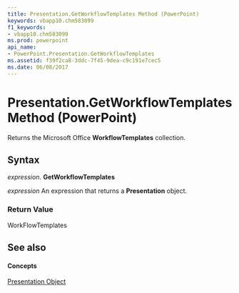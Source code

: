 ```yaml
---
title: Presentation.GetWorkflowTemplates Method (PowerPoint)
keywords: vbapp10.chm583099
f1_keywords:
- vbapp10.chm583099
ms.prod: powerpoint
api_name:
- PowerPoint.Presentation.GetWorkflowTemplates
ms.assetid: f39f2ca8-3ddc-7f45-9dea-c9c191e7cec5
ms.date: 06/08/2017
---
```



# Presentation.GetWorkflowTemplates Method (PowerPoint)

Returns the Microsoft Office  **WorkflowTemplates** collection.


## Syntax

 _expression_. **GetWorkflowTemplates**

 _expression_ An expression that returns a **Presentation** object.


### Return Value

WorkFlowTemplates


## See also


#### Concepts


[Presentation Object](PowerPoint.Presentation.md)

